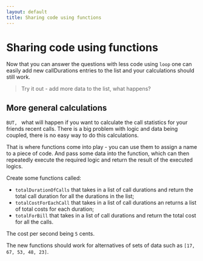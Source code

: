 ```yaml
---
layout: default
title: Sharing code using functions
---
```


# Sharing code using functions

Now that you can answer the questions with less code using `loop` one can easily add new callDurations entries to the list and your calculations should still work.

> Try it out - add more data to the list, what happens?

## More general calculations

`BUT, ` what will happen if you want to calculate the call statistics for your friends recent calls. There is a big problem with logic and data being coupled, there is no easy way to do this calculations.

That is where functions come into play - you can use them to assign a name to a piece of code. And pass some data into the function, which can then repeatedly execute the required logic and return the result of the executed logics.

Create some functions called:

* `totalDurationOfCalls` that takes in a list of call durations and return the total call duration for all the durations in the list;
* `totalCostForEachCall` that takes in a list of call durations an returns a list of total costs for each duration;
* `totalForBill` that takes in a list of call durations and return the total cost for all the calls.

The cost per second being `5` cents.

The new functions should work for alternatives of sets of data such as `[17, 67, 53, 48, 23]`.
